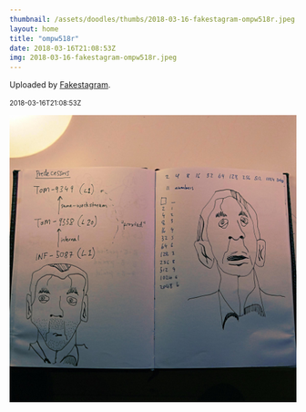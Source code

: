 ```yaml
---
thumbnail: /assets/doodles/thumbs/2018-03-16-fakestagram-ompw518r.jpeg
layout: home
title: "ompw518r"
date: 2018-03-16T21:08:53Z
img: 2018-03-16-fakestagram-ompw518r.jpeg
---
```


Uploaded by [Fakestagram](https://github.com/opyate/fakestagram).

<small>2018-03-16T21:08:53Z</small>

![Uploaded by Fakestagram](/assets/doodles/original/2018-03-16-fakestagram-ompw518r.jpeg)
